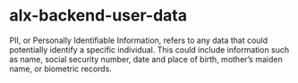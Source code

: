 # alx-backend-user-data

PII, or Personally Identifiable Information, refers to any data that could potentially identify a specific individual. This could include information such as name, social security number, date and place of birth, mother’s maiden name, or biometric records.

